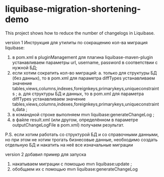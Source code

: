 # liquibase-migration-shortening-demo
This project shows how to reduce the number of changelogs in Liquibase.

version 1
Инструкция для утилиты по сокращению кол-ва миграция liquibase:
1. в pom.xml в pluginManagement для плагина liquibase-maven-plugin устанавливаем параметры url, username, password в соответствии с нужной БД;
2. если хотим сократить кол-во миграций:
   а. только для структуры БД (без данных), то в pom.xml для параметра diffTypes устанавливаем значение tables,views,columns,indexes,foreignkeys,primarykeys,uniqueconstraints ;
   а. для структуры БД и данных, то в pom.xml для параметра diffTypes устанавливаем значение tables,views,columns,indexes,foreignkeys,primarykeys,uniqueconstraints,data ;
3. в командной строке выполняем mvn liquibase:generateChangeLog ;
4. в файле result.xml (или другом, определённом в параметре outputChangeLogFile в pom.xml) получаем результат.

P.S. если хотим работать со структурой БД и со справочными данными, но при этом не хотим трогать бизнесовые данные, необходимо создать отдельную БД и накатить на неё все изначальные миграции

version 2
добавил пример
для запуска
1. накатываем миграции с помощью mvn liquibase:update ;
2. обобщаем их с помощью mvn liquibase:generateChangeLog